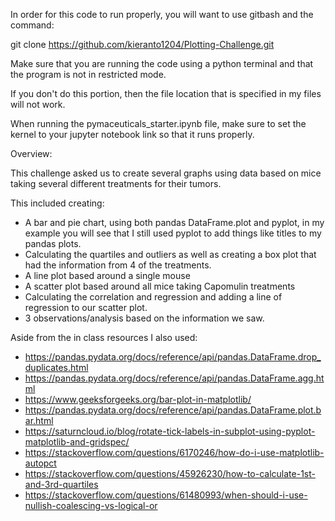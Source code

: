 In order for this code to run properly, you will want to use gitbash and the command:

git clone https://github.com/kieranto1204/Plotting-Challenge.git

Make sure that you are running the code using a python terminal and that the program is not in restricted mode.

If you don't do this portion, then the file location that is specified in my files will not work.

When running the pymaceuticals_starter.ipynb file, make sure to set the kernel to your jupyter notebook link so that it runs properly.

Overview:

This challenge asked us to create several graphs using data based on mice taking several different treatments for their tumors.

This included creating:

- A bar and pie chart, using both pandas DataFrame.plot and pyplot, in my example you will see that I still used pyplot to add things like titles to my pandas plots.
- Calculating the quartiles and outliers as well as creating a box plot that had the information from 4 of the treatments.
- A line plot based around a single mouse
- A scatter plot based around all mice taking Capomulin treatments
- Calculating the correlation and regression and adding a line of regression to our scatter plot.
- 3 observations/analysis based on the information we saw.

Aside from the in class resources I also used:
- https://pandas.pydata.org/docs/reference/api/pandas.DataFrame.drop_duplicates.html
- https://pandas.pydata.org/docs/reference/api/pandas.DataFrame.agg.html
- https://www.geeksforgeeks.org/bar-plot-in-matplotlib/
- https://pandas.pydata.org/docs/reference/api/pandas.DataFrame.plot.bar.html
- https://saturncloud.io/blog/rotate-tick-labels-in-subplot-using-pyplot-matplotlib-and-gridspec/
- https://stackoverflow.com/questions/6170246/how-do-i-use-matplotlib-autopct
- https://stackoverflow.com/questions/45926230/how-to-calculate-1st-and-3rd-quartiles
- https://stackoverflow.com/questions/61480993/when-should-i-use-nullish-coalescing-vs-logical-or

